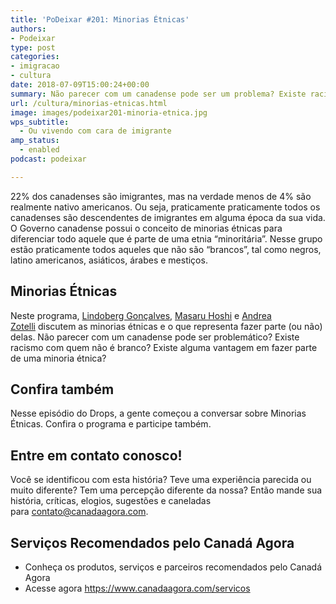 ```yaml
---
title: 'PoDeixar #201: Minorias Étnicas'
authors:
- Podeixar
type: post
categories:
- imigracao
- cultura
date: 2018-07-09T15:00:24+00:00
summary: Não parecer com um canadense pode ser um problema? Existe racismo com quem não é branco? Existe alguma vantagem em fazer parte de uma minoria étnica?
url: /cultura/minorias-etnicas.html
image: images/podeixar201-minoria-etnica.jpg
wps_subtitle:
  - Ou vivendo com cara de imigrante
amp_status:
  - enabled
podcast: podeixar

---
```

22% dos canadenses são imigrantes, mas na verdade menos de 4% são realmente nativo americanos. Ou seja, praticamente praticamente todos os canadenses são descendentes de imigrantes em alguma época da sua vida. O Governo canadense possui o conceito de minorias étnicas para diferenciar todo aquele que é parte de uma etnia &#8220;minoritária&#8221;. Nesse grupo estão praticamente todos aqueles que não são &#8220;brancos&#8221;, tal como negros, latino americanos, asiáticos, árabes e mestiços.

## Minorias Étnicas

Neste programa, [Lindoberg Gonçalves][1], [Masaru Hoshi][2] e [Andrea Zotelli][3] discutem as minorias étnicas e o que representa fazer parte (ou não) delas. Não parecer com um canadense pode ser problemático? Existe racismo com quem não é branco? Existe alguma vantagem em fazer parte de uma minoria étnica?



## Confira também

Nesse episódio do Drops, a gente começou a conversar sobre Minorias Étnicas. Confira o programa e participe também.

<span class="embed-youtube" style="text-align:center; display: block;"></span>

## Entre em contato conosco!

Você se identificou com esta história? Teve uma experiência parecida ou muito diferente? Tem uma percepção diferente da nossa? Então mande sua história, críticas, elogios, sugestões e caneladas para <contato@canadaagora.com>.

## Serviços Recomendados pelo Canadá Agora

  * Conheça os produtos, serviços e parceiros recomendados pelo Canadá Agora
  * Acesse agora <https://www.canadaagora.com/servicos>

 [1]: /berg
 [2]: /japa
 [3]: /andreazotelli